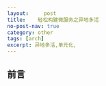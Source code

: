 ```yaml
---
layout:     post
title:    轻松构建微服务之异地多活
no-post-nav: true
category: other
tags: [arch]
excerpt: 异地多活,单元化,
---
```


## 前言